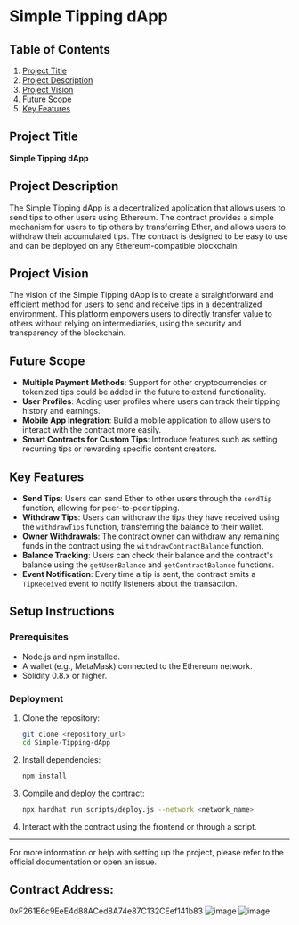 # Simple Tipping dApp

## Table of Contents
1. [Project Title](#project-title)
2. [Project Description](#project-description)
3. [Project Vision](#project-vision)
4. [Future Scope](#future-scope)
5. [Key Features](#key-features)

## Project Title
**Simple Tipping dApp**

## Project Description
The Simple Tipping dApp is a decentralized application that allows users to send tips to other users using Ethereum. The contract provides a simple mechanism for users to tip others by transferring Ether, and allows users to withdraw their accumulated tips. The contract is designed to be easy to use and can be deployed on any Ethereum-compatible blockchain.

## Project Vision
The vision of the Simple Tipping dApp is to create a straightforward and efficient method for users to send and receive tips in a decentralized environment. This platform empowers users to directly transfer value to others without relying on intermediaries, using the security and transparency of the blockchain.

## Future Scope
- **Multiple Payment Methods**: Support for other cryptocurrencies or tokenized tips could be added in the future to extend functionality.
- **User Profiles**: Adding user profiles where users can track their tipping history and earnings.
- **Mobile App Integration**: Build a mobile application to allow users to interact with the contract more easily.
- **Smart Contracts for Custom Tips**: Introduce features such as setting recurring tips or rewarding specific content creators.

## Key Features
- **Send Tips**: Users can send Ether to other users through the `sendTip` function, allowing for peer-to-peer tipping.
- **Withdraw Tips**: Users can withdraw the tips they have received using the `withdrawTips` function, transferring the balance to their wallet.
- **Owner Withdrawals**: The contract owner can withdraw any remaining funds in the contract using the `withdrawContractBalance` function.
- **Balance Tracking**: Users can check their balance and the contract's balance using the `getUserBalance` and `getContractBalance` functions.
- **Event Notification**: Every time a tip is sent, the contract emits a `TipReceived` event to notify listeners about the transaction.

## Setup Instructions

### Prerequisites
- Node.js and npm installed.
- A wallet (e.g., MetaMask) connected to the Ethereum network.
- Solidity 0.8.x or higher.

### Deployment

1. Clone the repository:
    ```bash
    git clone <repository_url>
    cd Simple-Tipping-dApp
    ```

2. Install dependencies:
    ```bash
    npm install
    ```

3. Compile and deploy the contract:
    ```bash
    npx hardhat run scripts/deploy.js --network <network_name>
    ```

4. Interact with the contract using the frontend or through a script.

---

For more information or help with setting up the project, please refer to the official documentation or open an issue.
## Contract Address:
0xF261E6c9EeE4d88ACed8A74e87C132CEef141b83
![image](https://github.com/user-attachments/assets/e9faa49f-e447-4e25-a405-a9237f0f07ee)
![image](https://github.com/user-attachments/assets/ba65114f-3a78-41a1-aeb2-c9c7dd1570c3)

